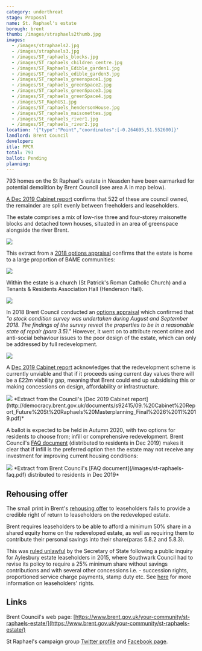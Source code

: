 ```yaml
---
category: underthreat
stage: Proposal
name: St. Raphael's estate
borough: brent
thumb: /images/straphaels2thumb.jpg
images:
  - /images/straphaels2.jpg
  - /images/straphaels3.jpg
  - /images/ST_raphaels_blocks.jpg
  - /images/ST_raphaels_children_centre.jpg
  - /images/ST_Raphaels_Edible_garden1.jpg
  - /images/ST_raphaels_edible_garden3.jpg
  - /images/ST_raphaels_greenspace1.jpg
  - /images/St_raphaels_greenSpace2.jpg
  - /images/ST_raphaels_greenSpace3.jpg
  - /images/ST_raphaels_greenSpace4.jpg
  - /images/ST_RaphGS1.jpg
  - /images/ST_raphaels_hendersonHouse.jpg
  - /images/ST_raphaels_maisonettes.jpg
  - /images/St_raphaels_river1.jpg
  - /images/ST_raphaels_river2.jpg
location: '{"type":"Point","coordinates":[-0.264695,51.552600]}'
landlord: Brent Council
developer:
itla: PPCR
total: 793
ballot: Pending
planning:
---
```

793 homes on the St Raphael's estate in Neasden have been earmarked for potential demolition by Brent Council (see area A in map below). 

[A Dec 2019 Cabinet report](http://democracy.brent.gov.uk/documents/s92415/09.%20Cabinet%20Report_Future%20St%20Raphaels%20Masterplanning_Final%2026%2011%2019.pdf) confirms that 522 of these are council owned, the remainder are split evenly between freeholders and leaseholders.

The estate comprises a mix of low-rise three and four-storey maisonette blocks and detached town houses, situated in an area of greenspace alongside the river Brent. 

<img src="/images/raphaelboundary.png" class="img-fluid rounded img-thumbnail">

This extract from a [2018 options appraisal](http://democracy.brent.gov.uk/documents/s74722/07.%20St%20Raphaels%20Estate%20Cabinet%20Report.pdf) confirms that the estate is home to a large proportion of BAME communities:

<img src="/images/bame.png" class="img-fluid rounded img-thumbnail">

Within the estate is a church (St Patrick's Roman Catholic Church) and a Tenants & Residents Association Hall (Henderson Hall).

<img src="/images/stpatrick.jpg" class="img-fluid rounded img-thumbnail">

In 2018 Brent Council conducted an [options appraisal](http://democracy.brent.gov.uk/documents/s74722/07.%20St%20Raphaels%20Estate%20Cabinet%20Report.pdf) which confirmed that _"a stock condition survey was undertaken during August and September 2018. The findings of the survey reveal the properties to be in a reasonable state of repair (para 3.5)."_ However, it went on to attribute recent crime and anti-social behaviour issues to the poor design of the estate, which can only be addressed by full redevelopment. 

<img src="/images/raphaelcrime.png" class="img-fluid rounded img-thumbnail">

A [Dec 2019 Cabinet report](http://democracy.brent.gov.uk/documents/s92415/09.%20Cabinet%20Report_Future%20St%20Raphaels%20Masterplanning_Final%2026%2011%2019.pdf) acknowledges that the redevelopment scheme is currently unviable and that if it proceeds using current day values there will be a £22m viability gap, meaning that Brent could end up subsidising this or making concessions on design, affordability or infrastructure.

<img src="/images/viabilitygap.png" class="img-fluid rounded img-thumbnail">
*Extract from the Council's [Dec 2019 Cabinet report](http://democracy.brent.gov.uk/documents/s92415/09.%20Cabinet%20Report_Future%20St%20Raphaels%20Masterplanning_Final%2026%2011%2019.pdf)*

A ballot is expected to be held in Autumn 2020, with two options for residents to choose from; infill or comprehensive redevelopment. Brent Council's [FAQ document](/images/st-raphaels-faq.pdf) (distributed to residents in Dec 2019) makes it clear that if infill is the preferred option then the estate may not receive any investment for improving current housing conditions:  

<img src="/images/st-raphaels-faq.png" class="img-fluid rounded img-thumbnail">
*Extract from Brent Council's [FAQ document](/images/st-raphaels-faq.pdf) distributed to residents in Dec 2019*

## Rehousing offer
The small print in Brent's [rehousing offer](http://democracy.brent.gov.uk/documents/s60550/Improving%20the%20Housing%20Offer%20for%20Tenants%20and%20Leaseholders.pdf) to leaseholders fails to provide a credible right of return to leaseholders on the redeveloped estate.

Brent requires leaseholders to be able to afford a minimum 50% share in a shared equity home on the redeveloped estate, as well as requiring them to contribute their personal savings into their share(paras 5.8.2 and 5.8.3).

This was [ruled unlawful](https://www.insidehousing.co.uk/news/news/javid-rejects-aylesbury-cpo-bid-on-human-rights-grounds-48078) by the Secretary of State following a public inquiry for Aylesbury estate leaseholders in 2015, where Southwark Council had to revise its policy to require a 25% minimum share without savings contributions and with several other concessions i.e. - succession rights, proportioned service charge payments, stamp duty etc. See [here](https://regenwatch.github.io/guide/#leaseholders) for more information on leaseholders' rights.

## Links
Brent Council's web page: [https://www.brent.gov.uk/your-community/st-raphaels-estate/](https://www.brent.gov.uk/your-community/st-raphaels-estate/)

St Raphael's campaign group [Twitter profile](https://twitter.com/StRaphaelsest) and [Facebook page](https://www.facebook.com/groups/2678710982/).

